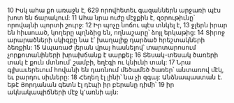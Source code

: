 10 Իսկ ահա քո առաջն է,
629 որովհետեւ գազաններն արջառի պէս խոտ են ճարակում:
11 Ահա նրա ուժը մէջքին է,
զօրութիւնը՝ որովայնի պորտի շուրջ:
12 Իր պոչը նոճու պէս տնկել է,
13 ջլերն իրար են հիւսուած,
կողերը պղնձից են,
ողնաշարը՝ ձոյլ երկաթից:
14 Տիրոջ արարածների սկիզբը նա է՝
խաղալիք դարձած հրեշտակների ձեռքին:
15 Ապառաժ լերան վրայ հասնելով՝
տարտարոսում չորքոտանիների խրախճանք է սարքել:
16 Տեսակ-տեսակ ծառերի տակ է քուն մտնում՝
շամբի, եղէգի ու կնիւնի տակ:
17 Նրա գլխաւերեւում հովանի են դառնում մեծամեծ ծառեր՝ անտառով մէկ,
եւ բարդու սիւները:
18 Հեղեղ էլ լինի՝ նա չի զգայ:
Անձնապաստան է. եթէ Յորդանան գետն էլ դէպի իր բերանը դիմի՝
19 իր ակնակապիճների մէջ կ՚առնի այն:
